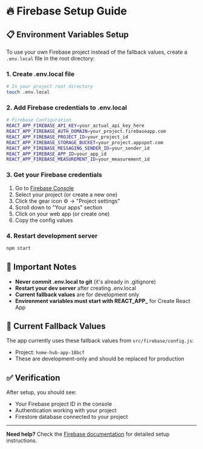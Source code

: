 # 🔥 Firebase Setup Guide

## 📋 **Environment Variables Setup**

To use your own Firebase project instead of the fallback values, create a `.env.local` file in the root directory:

### 1. **Create .env.local file**
```bash
# In your project root directory
touch .env.local
```

### 2. **Add Firebase credentials to .env.local**
```bash
# Firebase Configuration
REACT_APP_FIREBASE_API_KEY=your_actual_api_key_here
REACT_APP_FIREBASE_AUTH_DOMAIN=your_project.firebaseapp.com
REACT_APP_FIREBASE_PROJECT_ID=your_project_id
REACT_APP_FIREBASE_STORAGE_BUCKET=your_project.appspot.com
REACT_APP_FIREBASE_MESSAGING_SENDER_ID=your_sender_id
REACT_APP_FIREBASE_APP_ID=your_app_id
REACT_APP_FIREBASE_MEASUREMENT_ID=your_measurement_id
```

### 3. **Get your Firebase credentials**
1. Go to [Firebase Console](https://console.firebase.google.com/)
2. Select your project (or create a new one)
3. Click the gear icon ⚙️ → "Project settings"
4. Scroll down to "Your apps" section
5. Click on your web app (or create one)
6. Copy the config values

### 4. **Restart development server**
```bash
npm start
```

## 🚨 **Important Notes**

- **Never commit .env.local to git** (it's already in .gitignore)
- **Restart your dev server** after creating .env.local
- **Current fallback values** are for development only
- **Environment variables must start with REACT_APP_** for Create React App

## 🔧 **Current Fallback Values**

The app currently uses these fallback values from `src/firebase/config.js`:
- Project: `home-hub-app-18bcf`
- These are development-only and should be replaced for production

## ✅ **Verification**

After setup, you should see:
- Your Firebase project ID in the console
- Authentication working with your project
- Firestore database connected to your project

---

**Need help?** Check the [Firebase documentation](https://firebase.google.com/docs/web/setup) for detailed setup instructions.

